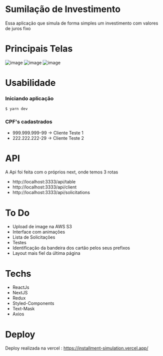 # Sumilação de Investimento
  Essa aplicação que simula de forma simples um investimento com valores de juros fixo

# Principais Telas
![image](https://user-images.githubusercontent.com/60005589/105565867-b5babb00-5d07-11eb-96c9-a16b0c719b5f.png)
![image](https://user-images.githubusercontent.com/60005589/105565891-cf5c0280-5d07-11eb-82f6-b4cd1e45e406.png)
![image](https://user-images.githubusercontent.com/60005589/105566156-62e20300-5d09-11eb-94b6-d2912edb7c50.png)

# Usabilidade
### Iniciando aplicação
```sh
$ yarn dev
```
### CPF's cadastrados

 - 999.999.999-99 -> Cliente Teste 1
 - 222.222.222-29 -> Cliente Teste 2
 
# API
A Api foi feita com o próprios next, onde temos 3 rotas
- http://localhost:3333/api/table
- http://localhost:3333/api/client
- http://localhost:3333/api/solicitations

# To Do
  - Upload de image na AWS S3
  - Interface com animações
  - Lista de Solicitações
  - Testes
  - Identificação da bandeira dos cartão pelos seus prefixos
  - Layout mais fiel da última página
 
 # Techs
  - ReactJs
  - NextJS
  - Redux
  - Styled-Components
  - Text-Mask
  - Axios

# Deploy
Deploy realizada na vercel : https://installment-simulation.vercel.app/

